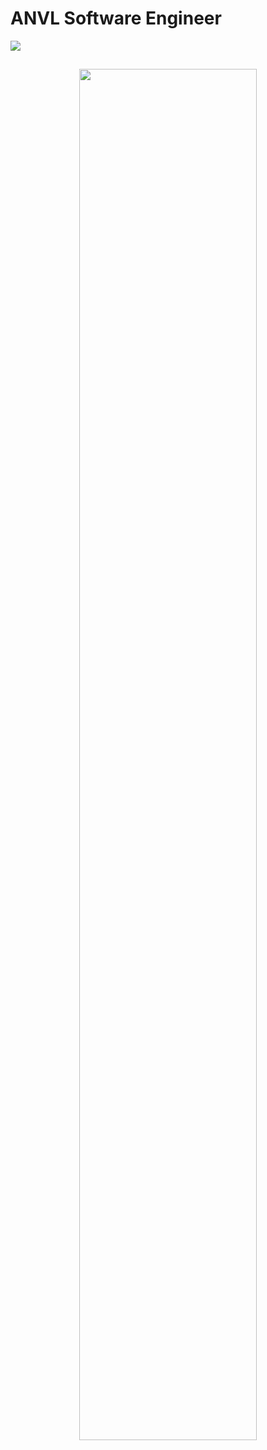 <h1>
  ANVL Software Engineer
</h1>

![](http://github-profile-summary-cards.vercel.app/api/cards/profile-details?username=robhageboeck&theme=dracula) 

<h2 align="center">
  <img style="width: 75%" src="https://github-readme-stats.vercel.app/api/?username=robhageboeck&theme=dracula&count_private=true" />
</h2>

